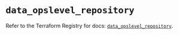 # `data_opslevel_repository`

Refer to the Terraform Registry for docs: [`data_opslevel_repository`](https://registry.terraform.io/providers/opslevel/opslevel/1.6.3/docs/data-sources/repository).
